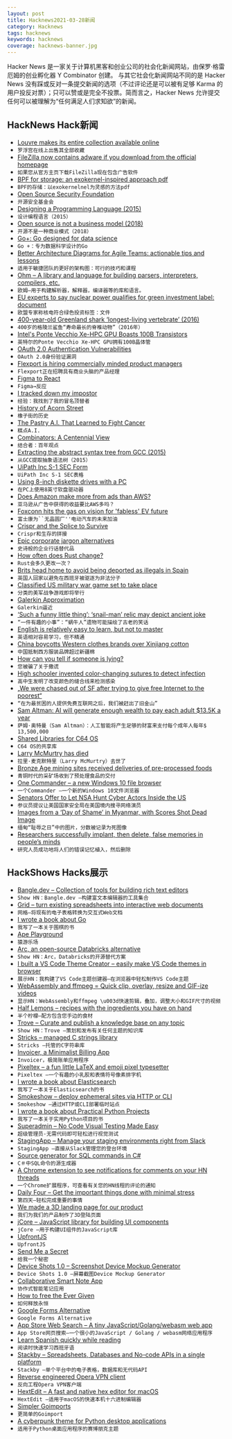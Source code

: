 ```yaml
---
layout: post
title: Hacknews2021-03-28新闻
category: Hacknews
tags: hacknews
keywords: hacknews
coverage: hacknews-banner.jpg
---
```


Hacker News 是一家关于计算机黑客和创业公司的社会化新闻网站，由保罗·格雷厄姆的创业孵化器 Y Combinator 创建。
与其它社会化新闻网站不同的是 Hacker News 没有踩或反对一条提交新闻的选项（不过评论还是可以被有足够 Karma 的用户投反对票）；只可以赞或是完全不投票。简而言之，Hacker News 允许提交任何可以被理解为“任何满足人们求知欲”的新闻。

## HackNews Hack新闻


- [Louvre makes its entire collection available online](https://collections.louvre.fr/en/)
- `罗浮宫在线上出售其全部收藏`
- [FileZilla now contains adware if you download from the official homepage](https://www.twitter.com/nixcraft/status/1375389973742948355)
- `如果您从官方主页下载FileZilla现在包含广告软件`
- [BPF for storage: an exokernel-inspired approach pdf](https://arxiv.org/abs/2102.12922)
- `BPF的存储：以exokernelnel为灵感的方法pdf`
- [Open Source Security Foundation](https://openssf.org/)
- `开源安全基金会`
- [Designing a Programming Language (2015)](http://ducklang.org/designing-a-programming-language-i)
- `设计编程语言（2015）`
- [Open source is not a business model (2018)](https://anonymoushash.vmbrasseur.com/2018/08/24/open-source-is-not-a-business-model-and-your-business-will-fail-if-you-think-that-it-is/)
- `开源不是一种商业模式（2018）`
- [Go+: Go designed for data science](https://goplus.org/)
- `Go +：专为数据科学设计的Go`
- [Better Architecture Diagrams for Agile Teams: actionable tips and lessons](https://sportebois.medium.com/better-architecture-diagrams-for-agile-teams-actionable-tips-and-lessons-e76627dc4315)
- `适用于敏捷团队的更好的架构图：可行的技巧和课程`
- [Ohm – A library and language for building parsers, interpreters, compilers, etc.](https://github.com/harc/ohm)
- `欧姆–用于构建解析器，解释器，编译器等的库和语言。`
- [EU experts to say nuclear power qualifies for green investment label: document](https://www.reuters.com/article/us-europe-regulations-finance/eu-experts-to-say-nuclear-power-qualifies-for-green-investment-label-document-idUSKBN2BJ0F0)
- `欧盟专家称核电符合绿色投资标签：文件`
- [400-year-old Greenland shark ‘longest-living vertebrate’ (2016)](https://www.bbc.com/news/science-environment-37047168)
- `400岁的格陵兰鲨鱼“寿命最长的脊椎动物”（2016年）`
- [Intel's Ponte Vecchio Xe-HPC GPU Boasts 100B Transistors](https://www.tomshardware.com/news/intel-xe-hpc-ponte-vecchio-examined)
- `英特尔的Ponte Vecchio Xe-HPC GPU拥有100B晶体管`
- [OAuth 2.0 Authentication Vulnerabilities](https://portswigger.net/web-security/oauth)
- `OAuth 2.0身份验证漏洞`
- [Flexport is hiring commercially minded product managers](HTTPS://flexport.com)
- `Flexport正在招聘具有商业头脑的产品经理`
- [Figma to React](https://figma-to-react.vercel.app/)
- `Figma→反应`
- [I tracked down my impostor](https://www.theguardian.com/lifeandstyle/2021/mar/26/experience-i-tracked-down-my-impostor)
- `经验：我找到了我的冒名顶替者`
- [History of Acorn Street](https://perceptivetravel.com/blog/2020/09/02/acorn-street-history-boston/)
- `橡子街的历史`
- [The Pastry A.I. That Learned to Fight Cancer](https://www.newyorker.com/tech/annals-of-technology/the-pastry-ai-that-learned-to-fight-cancer)
- `糕点A.I.`
- [Combinators: A Centennial View](https://arxiv.org/abs/2103.12811)
- `结合者：百年观点`
- [Extracting the abstract syntax tree from GCC (2015)](https://lwn.net/Articles/629259/)
- `从GCC提取抽象语法树（2015）`
- [UiPath Inc S-1 SEC Form](https://sec.report/Document/0001193125-21-094920/)
- `UiPath Inc S-1 SEC表格`
- [Using 8-inch diskette drives with a PC](http://boginjr.com/it/hw/8inch-drives/)
- `在PC上使用8英寸软盘驱动器`
- [Does Amazon make more from ads than AWS?](https://www.ben-evans.com/benedictevans/2021/3/14/do-amazon-ads-bring-in-more-cash-than-aws)
- `亚马逊从广告中获得的收益要比AWS多吗？`
- [Foxconn hits the gas on vision for 'fabless' EV future](https://asia.nikkei.com/Business/Automobiles/Foxconn-hits-the-gas-on-vision-for-fabless-EV-future)
- `富士康为``无晶圆厂''电动汽车的未来加油`
- [Crispr and the Splice to Survive](https://www.newyorker.com/magazine/2021/01/18/crispr-and-the-splice-to-survive)
- `Crispr和生存的拼接`
- [Epic corporate jargon alternatives](https://www.mattwatson.org/blog/20210327-epic-corporate-jargon-alternatives/)
- `史诗般的企业行话替代品`
- [How often does Rust change?](https://steveklabnik.com/writing/how-often-does-rust-change)
- `Rust会多久更改一次？`
- [Brits head home to avoid being deported as illegals in Spain](https://global247news.com/2021/03/26/tears-flow-for-brits-as-they-head-home-to-avoid-being-deported-as-illegals-in-spain/)
- `英国人回家以避免在西班牙被驱逐为非法分子`
- [Classified US military war game set to take place](https://www.msn.com/en-us/news/world/classified-us-military-war-game-set-to-take-place-as-concerns-about-threats-posed-by-china-and-russia-increase/ar-BB1f1xi6?ocid=BingNewsSearch)
- `分类的美军战争游戏即将举行`
- [Galerkin Approximation](https://www.ethanepperly.com/index.php/2020/08/09/big-ideas-in-applied-math-galerkin-approximation/)
- `Galerkin逼近`
- [‘Such a funny little thing’: ‘snail-man’ relic may depict ancient joke](https://www.theguardian.com/science/2021/mar/22/snail-man-relic-ancient-joke-british-museum)
- `“一件有趣的小事”：“蜗牛人”遗物可能描绘了古老的笑话`
- [English is relatively easy to learn, but not to master](http://christopherwink.com/2018/11/05/english-easy-learn-john-mcwhorter-history-magnificent-bastard-tongue/)
- `英语相对容易学习，但不精通`
- [China boycotts Western clothes brands over Xinjiang cotton](https://www.economist.com/business/2021/03/27/china-boycotts-western-clothes-brands-over-xinjiang-cotton)
- `中国抵制西方服装品牌超过新疆棉`
- [How can you tell if someone is lying?](https://www.theatlantic.com/science/archive/2021/03/how-to-spot-a-liar/618425/)
- `您被骗了关于撒谎`
- [High schooler invented color-changing sutures to detect infection](https://www.smithsonianmag.com/innovation/high-schooler-invented-color-changing-sutures-detect-infection-180977345/)
- `高中生发明了改变颜色的缝合线来检测感染`
- [„We were chased out of SF after trying to give free Internet to the poorest“](https://twitter.com/sacca/status/1375962440303661057)
- `“在为最贫困的人提供免费互联网之后，我们被赶出了旧金山”`
- [Sam Altman: AI will generate enough wealth to pay each adult $13.5K a year](https://www.msn.com/en-us/news/other/openais-sam-altman-artificial-intelligence-will-generate-enough-wealth-to-pay-each-adult-2413500-a-year/ar-BB1eGOoY)
- `萨姆·奥特曼（Sam Altman）：人工智能将产生足够的财富来支付每个成年人每年$ 13,500,000`
- [Shared Libraries for C64 OS](http://www.c64os.com/post/sharedlibs)
- `C64 OS的共享库`
- [Larry McMurtry has died](https://www.washingtonpost.com/local/obituaries/larry-mcmurtry-dead/2021/03/26/953c4660-ae09-11e7-a908-a3470754bbb9_story.html)
- `拉里·麦克默特里（Larry McMurtry）去世了`
- [Bronze Age mining sites received deliveries of pre-processed foods](https://phys.org/news/2021-03-bronze-age-sites-deliveries-pre-processed.html)
- `青铜时代的采矿场收到了预处理食品的交付`
- [One Commander – a new Windows 10 file browser](http://www.onecommander.com/)
- `一个Commander –一个新的Windows 10文件浏览器`
- [Senators Offer to Let NSA Hunt Cyber Actors Inside the US](https://www.defenseone.com/technology/2021/03/senators-offer-let-nsa-hunt-cyber-actors-inside-us/172938/)
- `参议员提议让美国国家安全局在美国境内搜寻网络演员`
- [Images from a ‘Day of Shame’ in Myanmar, with Scores Shot Dead Image](https://www.nytimes.com/2021/03/27/world/asia/myanmar-protests-military-pictures.html)
- `缅甸“耻辱之日”中的图片，分数被记录为死图像`
- [Researchers successfully implant, then delete, false memories in people’s minds](https://www.pnas.org/content/118/13/e2026447118)
- `研究人员成功地将人们的错误记忆植入，然后删除`


## HackShows Hacks展示

- [ Bangle.dev – Collection of tools for building rich text editors](https://github.com/bangle-io/bangle.dev)
- `Show HN：Bangle.dev –构建富文本编辑器的工具集合`
- [ Grid – turn existing spreadsheets into interactive web documents](https://grid.is/)
- `网格–将现有的电子表格转换为交互式Web文档`
- [ I wrote a book about Go](https://www.practical-go-lessons.com/)
- `我写了一本关于围棋的书`
- [ Ape Playground](https://kgabis.github.io/apeplay/)
- `猿游乐场`
- [ Arc, an open-source Databricks alternative](https://arc.tripl.ai/)
- `Show HN：Arc，Databricks的开源替代方案`
- [ I built a VS Code Theme Creator – easily make VS Code themes in browser](https://themes.vscode.one)
- `展示HN：我构建了VS Code主题创建器–在浏览器中轻松制作VS Code主题`
- [ WebAssembly and ffmpeg = Quick clip, overlay, resize and GIF-ize videos](https://vidds.co/free-video-converter/)
- `显示HN：WebAssembly和ffmpeg \u003d快速剪辑，叠加，调整大小和GIF尺寸的视频`
- [ Half Lemons – recipes with the ingredients you have on hand](https://www.halflemons.com)
- `半个柠檬–配方包含您手边的食材`
- [ Trove – Curate and publish a knowledge base on any topic](https://trove.to/)
- `Show HN：Trove –策划和发布有关任何主题的知识库`
- [ Stricks – managed C strings library](https://github.com/alcover/stricks)
- `Stricks –托管的C字符串库`
- [ Invoicer, a Minimalist Billing App](https://github.com/DexterLagan/invoicer)
- `Invoicer，极简账单应用程序`
- [ Pixeltex – a fun little LaTeX and emoji pixel typesetter](https://gurki.github.io/pixeltex/)
- `Pixeltex –一个有趣的小乳胶和表情符号像素排字机`
- [ I wrote a book about Elasticsearch](https://elasticsearchbook.com/)
- `我写了一本关于Elasticsearch的书`
- [ Smokeshow – deploy ephemeral sites via HTTP or CLI](https://smokeshow.helpmanual.io/)
- `Smokeshow –通过HTTP或CLI部署临时站点`
- [ I wrote a book about Practical Python Projects](https://feld.to/ppp)
- `我写了一本关于实用Python项目的书`
- [ Superadmin – No Code Visual Testing Made Easy](https://superadmin.so)
- `超级管理员-无需代码即可轻松进行视觉测试`
- [ StagingApp – Manage your staging environments right from Slack](https://staging-envs.herokuapp.com)
- `StagingApp –直接从Slack管理您的登台环境`
- [ Source generator for SQL commands in C#](https://github.com/kant2002/SqlMarshal)
- `C＃中SQL命令的源生成器`
- [ A Chrome extension to see notifications for comments on your HN threads](https://chrome.google.com/webstore/detail/hacker-news-notifications/bbkfblhdgiddlkfkipjdhhfoephonoba?hl=en&authuser=0)
- `一个Chrome扩展程序，可查看有关您的HN线程的评论的通知`
- [ Daily Four – Get the important things done with minimal stress](https://dailyfour.app)
- `第四天–轻松完成重要的事情`
- [ We made a 3D landing page for our product](https://demo.shapespark.com/product-tour/#autoplay)
- `我们为我们的产品制作了3D登陆页面`
- [ jCore – JavaScript library for building UI components](https://github.com/ionstage/jcore)
- `jCore –用于构建UI组件的JavaScript库`
- [ UpfrontJS](https://upfrontjs.com/)
- `UpfrontJS`
- [ Send Me a Secret](https://github.com/ostrowr/send-me-a-secret)
- `给我一个秘密`
- [ Device Shots 1.0 – Screenshot Device Mockup Generator](https://v1.deviceshots.com)
- `Device Shots 1.0 –屏幕截图Device Mockup Generator`
- [ Collaborative Smart Note App](https://www.gurt.app/)
- `协作式智能笔记应用`
- [ How to free the Ever Given](https://www.youtube.com/watch?v=My4RA5I0FKs)
- `如何释放永恒`
- [ Google Forms Alternative](https://blocksurvey.io)
- `Google Forms Alternative`
- [ App Store Web Search – A tiny JavaScript/Golang/webasm web app](https://org.vexelon.net/asws)
- `App Store网页搜索–一个很小的JavaScript / Golang / webasm网络应用程序`
- [ Learn Spanish quickly while reading](https://donquixote.fun)
- `阅读时快速学习西班牙语`
- [ Stackby – Spreadsheets, Databases and No-code APIs in a single platform](https://stackby.com/)
- `Stackby –单个平台中的电子表格，数据库和无代码API`
- [ Reverse engineered Opera VPN client](https://github.com/Snawoot/opera-proxy)
- `反向工程Opera VPN客户端`
- [ HextEdit – A fast and native hex editor for macOS](https://hextedit.app)
- `HextEdit –适用于macOS的快速本机十六进制编辑器`
- [ Simpler Goimports](https://dev.to/rinchsan/simpler-goimports-28fm)
- `更简单的Goimport`
- [ A cyberpunk theme for Python desktop applications](https://github.com/pyrustic/tk-cyberpunk-theme)
- `适用于Python桌面应用程序的赛博朋克主题`


